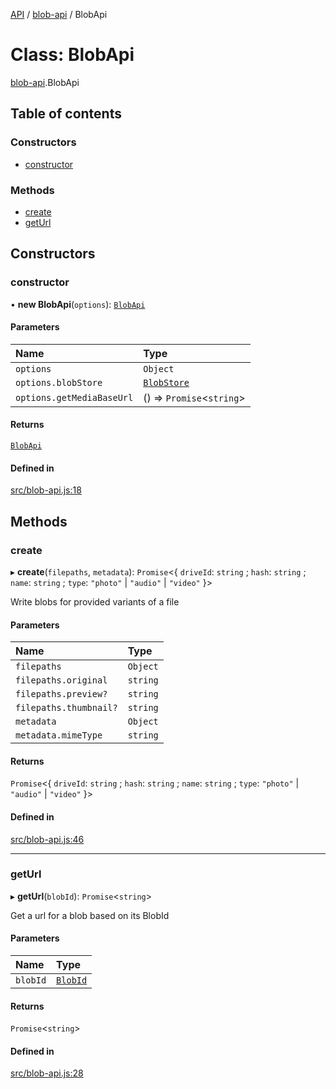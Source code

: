 [API](../README.md) / [blob-api](../modules/blob_api.md) / BlobApi

# Class: BlobApi

[blob-api](../modules/blob_api.md).BlobApi

## Table of contents

### Constructors

- [constructor](blob_api.BlobApi.md#constructor)

### Methods

- [create](blob_api.BlobApi.md#create)
- [getUrl](blob_api.BlobApi.md#geturl)

## Constructors

### constructor

• **new BlobApi**(`options`): [`BlobApi`](blob_api.BlobApi.md)

#### Parameters

| Name | Type |
| :------ | :------ |
| `options` | `Object` |
| `options.blobStore` | [`BlobStore`](blob_store.BlobStore.md) |
| `options.getMediaBaseUrl` | () => `Promise`\<`string`\> |

#### Returns

[`BlobApi`](blob_api.BlobApi.md)

#### Defined in

[src/blob-api.js:18](https://github.com/digidem/mapeo-core-next/blob/53dc843a45bb963f7a880f5f7973107d5b1fb99c/src/blob-api.js#L18)

## Methods

### create

▸ **create**(`filepaths`, `metadata`): `Promise`\<\{ `driveId`: `string` ; `hash`: `string` ; `name`: `string` ; `type`: ``"photo"`` \| ``"audio"`` \| ``"video"``  }\>

Write blobs for provided variants of a file

#### Parameters

| Name | Type |
| :------ | :------ |
| `filepaths` | `Object` |
| `filepaths.original` | `string` |
| `filepaths.preview?` | `string` |
| `filepaths.thumbnail?` | `string` |
| `metadata` | `Object` |
| `metadata.mimeType` | `string` |

#### Returns

`Promise`\<\{ `driveId`: `string` ; `hash`: `string` ; `name`: `string` ; `type`: ``"photo"`` \| ``"audio"`` \| ``"video"``  }\>

#### Defined in

[src/blob-api.js:46](https://github.com/digidem/mapeo-core-next/blob/53dc843a45bb963f7a880f5f7973107d5b1fb99c/src/blob-api.js#L46)

___

### getUrl

▸ **getUrl**(`blobId`): `Promise`\<`string`\>

Get a url for a blob based on its BlobId

#### Parameters

| Name | Type |
| :------ | :------ |
| `blobId` | [`BlobId`](../modules/blob_api.md#blobid) |

#### Returns

`Promise`\<`string`\>

#### Defined in

[src/blob-api.js:28](https://github.com/digidem/mapeo-core-next/blob/53dc843a45bb963f7a880f5f7973107d5b1fb99c/src/blob-api.js#L28)
